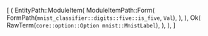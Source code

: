 [
    (
        EntityPath::ModuleItem(
            ModuleItemPath::Form(
                FormPath(`mnist_classifier::digits::five::is_five`, `Val`),
            ),
        ),
        Ok(
            RawTerm(`core::option::Option mnist::MnistLabel`),
        ),
    ),
]